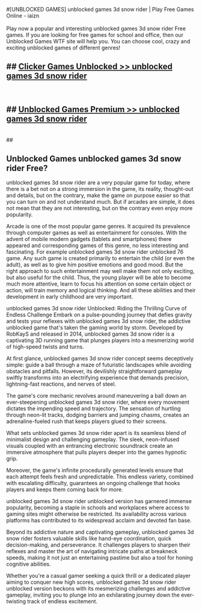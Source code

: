 #[UNBLOCKED GAMES] unblocked games 3d snow rider | Play Free Games Online - iaizn <br>
<br>
Play now a popular and interesting unblocked games 3d snow rider Free games. If you are looking for free games for school and office, then our Unblocked Games WTF site will help you. You can choose cool, crazy and exciting unblocked games of different genres!


## ##  [Clicker Games Unblocked >> unblocked games 3d snow rider](http://freeplayer.one?title=unblocked_games_3d_snow_rider&ref=22)
  <br>

##  ## [Unblocked Games Premium >> unblocked games 3d snow rider](http://freeplayer.one?title=unblocked_games_3d_snow_rider&ref=22)
  <br>
  ##



## Unblocked Games unblocked games 3d snow rider Free?

unblocked games 3d snow rider are a very popular game for today, where there is a bet not on a strong immersion in the game, its reality, thought-out and details, but on the contrary, make the game on purpose easier so that you can turn on and not understand much. But if arcades are simple, it does not mean that they are not interesting, but on the contrary even enjoy more popularity.

Arcade is one of the most popular game genres. It acquired its prevalence through computer games as well as entertainment for consoles. With the advent of mobile modern gadgets (tablets and smartphones) there appeared and corresponding games of this genre, no less interesting and fascinating. For example unblocked games 3d snow rider unblocked 76 game. Any such game is created primarily to entertain the child (or even the adult), as well as to give him positive emotions and good mood. But the right approach to such entertainment may well make them not only exciting, but also useful for the child. Thus, the young player will be able to become much more attentive, learn to focus his attention on some certain object or action, will train memory and logical thinking. And all these abilities and their development in early childhood are very important.

unblocked games 3d snow rider Unblocked: Riding the Thrilling Curve of Endless Challenge
Embark on a pulse-pounding journey that defies gravity and tests your reflexes with unblocked games 3d snow rider, the addictive unblocked game that's taken the gaming world by storm. Developed by RobKayS and released in 2014, unblocked games 3d snow rider is a captivating 3D running game that plunges players into a mesmerizing world of high-speed twists and turns.

At first glance, unblocked games 3d snow rider concept seems deceptively simple: guide a ball through a maze of futuristic landscapes while avoiding obstacles and pitfalls. However, its devilishly straightforward gameplay swiftly transforms into an electrifying experience that demands precision, lightning-fast reactions, and nerves of steel.

The game's core mechanic revolves around maneuvering a ball down an ever-steepening unblocked games 3d snow rider, where every movement dictates the impending speed and trajectory. The sensation of hurtling through neon-lit tracks, dodging barriers and jumping chasms, creates an adrenaline-fueled rush that keeps players glued to their screens.

What sets unblocked games 3d snow rider apart is its seamless blend of minimalist design and challenging gameplay. The sleek, neon-infused visuals coupled with an entrancing electronic soundtrack create an immersive atmosphere that pulls players deeper into the games hypnotic grip.

Moreover, the game's infinite procedurally generated levels ensure that each attempt feels fresh and unpredictable. This endless variety, combined with escalating difficulty, guarantees an ongoing challenge that hooks players and keeps them coming back for more.

unblocked games 3d snow rider unblocked version has garnered immense popularity, becoming a staple in schools and workplaces where access to gaming sites might otherwise be restricted. Its availability across various platforms has contributed to its widespread acclaim and devoted fan base.

Beyond its addictive nature and captivating gameplay, unblocked games 3d snow rider fosters valuable skills like hand-eye coordination, quick decision-making, and perseverance. It challenges players to sharpen their reflexes and master the art of navigating intricate paths at breakneck speeds, making it not just an entertaining pastime but also a tool for honing cognitive abilities.

Whether you're a casual gamer seeking a quick thrill or a dedicated player aiming to conquer new high scores, unblocked games 3d snow rider unblocked version beckons with its mesmerizing challenges and addictive gameplay, inviting you to plunge into an exhilarating journey down the ever-twisting track of endless excitement.